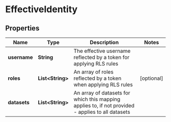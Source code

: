 
# EffectiveIdentity

## Properties
Name | Type | Description | Notes
------------ | ------------- | ------------- | -------------
**username** | **String** | The effective username reflected by a token for applying RLS rules | 
**roles** | **List&lt;String&gt;** | An array of roles reflected by a token when applying RLS rules |  [optional]
**datasets** | **List&lt;String&gt;** | An array of datasets for which this mapping applies to, if not provided - applies to all datasets | 



